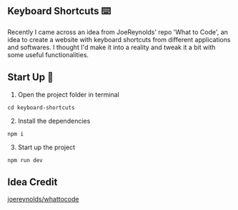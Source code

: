 ## Keyboard Shortcuts ⌨️
Recently I came across an idea from JoeReynolds' repo 'What to Code', an idea to create a website with keyboard shortcuts from  different applications and softwares. I thought I'd make it into a reality and tweak it a bit with some useful functionalities.

## Start Up 🚀
1. Open the project folder in terminal
```
cd keyboard-shortcuts
```
2. Install the dependencies
```
npm i
```
3. Start up the project
```
npm run dev
```


## Idea Credit
[joereynolds/whattocode](https://github.com/joereynolds/what-to-code?tab=readme-ov-file#websites)
